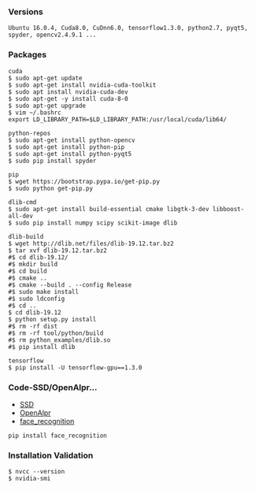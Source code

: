 ### Versions
    Ubuntu 16.0.4, Cuda8.0, CuDnn6.0, tensorflow1.3.0, python2.7, pyqt5, spyder, opencv2.4.9.1 ...
### Packages

    cuda   
    $ sudo apt-get update
    $ sudo apt-get install nvidia-cuda-toolkit
    $ sudo apt install nvidia-cuda-dev
    $ sudo apt-get -y install cuda-8-0
    $ sudo apt-get upgrade
    $ vim ~/.bashrc
    export LD_LIBRARY_PATH=$LD_LIBRARY_PATH:/usr/local/cuda/lib64/
       
    python-repos
    $ sudo apt-get install python-opencv
    $ sudo apt-get install python-pip
    $ sudo apt-get install python-pyqt5
    $ sudo pip install spyder
    
    pip
    $ wget https://bootstrap.pypa.io/get-pip.py
    $ sudo python get-pip.py
    
    dlib-cmd
    $ sudo apt-get install build-essential cmake libgtk-3-dev libboost-all-dev
    $ sudo pip install numpy scipy scikit-image dlib
    
    dlib-build
    $ wget http://dlib.net/files/dlib-19.12.tar.bz2
    $ tar xvf dlib-19.12.tar.bz2
    #$ cd dlib-19.12/
    #$ mkdir build
    #$ cd build
    #$ cmake ..
    #$ cmake --build . --config Release
    #$ sudo make install
    #$ sudo ldconfig
    #$ cd ..
    $ cd dlib-19.12
    $ python setup.py install
    #$ rm -rf dist
    #$ rm -rf tool/python/build
    #$ rm python_examples/dlib.so
    #$ pip install dlib

    tensorflow
    $ pip install -U tensorflow-gpu==1.3.0
    
### Code-SSD/OpenAlpr...

   - [SSD]()
   - [OpenAlpr]()
   - [face_recognition](https://github.com/ageitgey/face_recognition)
   
    pip install face_recognition
   
### Installation Validation
    $ nvcc --version
    $ nvidia-smi

